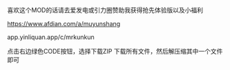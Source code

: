 喜欢这个MOD的话请去爱发电或引力圈赞助我获得抢先体验版以及小福利

https://www.afdian.com/a/muyunshang

app.yinliquan.app/c/mrkunkun

点击右边绿色CODE按钮，选择下载ZIP
下载所有文件，然后解压缩其中一个文件即可
